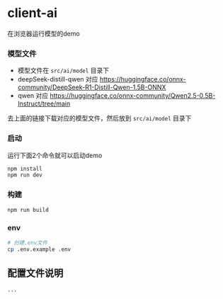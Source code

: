 # client-ai

在浏览器运行模型的demo

### 模型文件

- 模型文件在 `src/ai/model` 目录下
- deepSeek-distill-qwen 对应 https://huggingface.co/onnx-community/DeepSeek-R1-Distill-Qwen-1.5B-ONNX
- qwen 对应 https://huggingface.co/onnx-community/Qwen2.5-0.5B-Instruct/tree/main

去上面的链接下载对应的模型文件，然后放到 `src/ai/model` 目录下

### 启动

运行下面2个命令就可以启动demo
```sh
npm install
npm run dev
```

### 构建

```sh
npm run build
```

### env

```sh
# 创建.env文件
cp .env.example .env
```

## 配置文件说明

```sh
...
```
